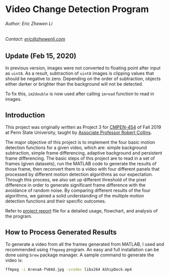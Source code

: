 # Video Change Detection Program

###### Author: Eric Zhewen Li

###### Contact: eric@zhewenli.com

## Update (Feb 15, 2020)

In previous version, images were not converted to floating point after input as `uint8`.  As a result, subtraction of `uint8` images is clipping values that should be negative to zero. Depending on the order of subtraction, objects either darker or brighter than the background will not be detected.

To fix this, `im2double` is now used after calling `imread` function to read in images.

## Introduction

This project was originally written as Project 3 for [CMPEN-454](http://www.cse.psu.edu/~rtc12/CSE486/) of Fall 2019 at Penn State University, taught by [Associate Professor Robert Collins](http://www.cse.psu.edu/~rtc12/).

The major objective of this project is to implement the four basic motion detection functions for a given video, which are: simple background subtraction, simple frame differencing, adaptive background and persistent frame differencing. The basic steps of this project are to read in a set of frames (given datasets), run the MATLAB code to generate the results of those frame, then reconvert them to a video with four different panels that processed by different motion detection algorithms as our expectation. Through this process, we also set up different threshold of the pixel difference in order to generate significant frame difference with the avoidance of random noise. By comparing different results of the four algorithms, we gained a solid understanding of the multiple motion detection functions and their specific outcomes.

Refer to [project report](https://github.com/lizhewen/PSU_Course/blob/master/VideoChangeDetection/ProjectReport.pdf) file for a detailed usage, flowchart, and analysis of the program.

## How to Process Generated Results

To generate a video from all the frames generated from MATLAB, I used and recommended using `ffmpeeg` program. An easy and full installation can be done using `brew` package manager. A sample command to generate the video is:

```bash
ffmpeg -i ArenaA-f%04d.jpg -vcodec libx264 AShipDeck.mp4
```
